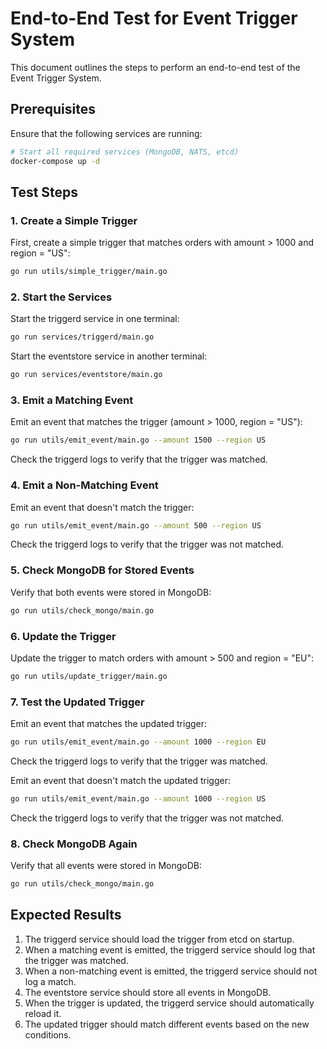 # End-to-End Test for Event Trigger System

This document outlines the steps to perform an end-to-end test of the Event Trigger System.

## Prerequisites

Ensure that the following services are running:

```bash
# Start all required services (MongoDB, NATS, etcd)
docker-compose up -d
```

## Test Steps

### 1. Create a Simple Trigger

First, create a simple trigger that matches orders with amount > 1000 and region = "US":

```bash
go run utils/simple_trigger/main.go
```

### 2. Start the Services

Start the triggerd service in one terminal:

```bash
go run services/triggerd/main.go
```

Start the eventstore service in another terminal:

```bash
go run services/eventstore/main.go
```

### 3. Emit a Matching Event

Emit an event that matches the trigger (amount > 1000, region = "US"):

```bash
go run utils/emit_event/main.go --amount 1500 --region US
```

Check the triggerd logs to verify that the trigger was matched.

### 4. Emit a Non-Matching Event

Emit an event that doesn't match the trigger:

```bash
go run utils/emit_event/main.go --amount 500 --region US
```

Check the triggerd logs to verify that the trigger was not matched.

### 5. Check MongoDB for Stored Events

Verify that both events were stored in MongoDB:

```bash
go run utils/check_mongo/main.go
```

### 6. Update the Trigger

Update the trigger to match orders with amount > 500 and region = "EU":

```bash
go run utils/update_trigger/main.go
```

### 7. Test the Updated Trigger

Emit an event that matches the updated trigger:

```bash
go run utils/emit_event/main.go --amount 1000 --region EU
```

Check the triggerd logs to verify that the trigger was matched.

Emit an event that doesn't match the updated trigger:

```bash
go run utils/emit_event/main.go --amount 1000 --region US
```

Check the triggerd logs to verify that the trigger was not matched.

### 8. Check MongoDB Again

Verify that all events were stored in MongoDB:

```bash
go run utils/check_mongo/main.go
```

## Expected Results

1. The triggerd service should load the trigger from etcd on startup.
2. When a matching event is emitted, the triggerd service should log that the trigger was matched.
3. When a non-matching event is emitted, the triggerd service should not log a match.
4. The eventstore service should store all events in MongoDB.
5. When the trigger is updated, the triggerd service should automatically reload it.
6. The updated trigger should match different events based on the new conditions.
